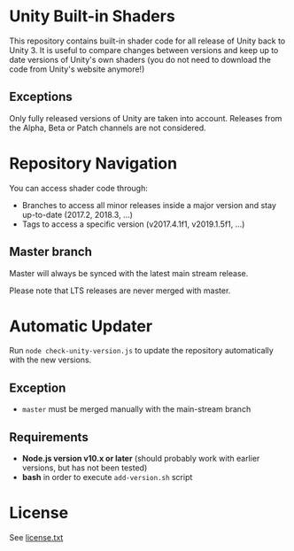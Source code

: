 
# Unity Built-in Shaders

This repository contains built-in shader code for all release of Unity back to Unity 3.
It is useful to compare changes between versions and keep up to date versions of Unity's own shaders (you do not need to download the code from Unity's website anymore!)

## Exceptions

Only fully released versions of Unity are taken into account. Releases from the Alpha, Beta or Patch channels are not considered.

# Repository Navigation

You can access shader code through:

* Branches to access all minor releases inside a major version and stay up-to-date (2017.2, 2018.3, ...)
* Tags to access a specific version (v2017.4.1f1, v2019.1.5f1, ...)

## Master branch

Master will always be synced with the latest main stream release. 

Please note that LTS releases are never merged with master.

# Automatic Updater

Run `node check-unity-version.js` to update the repository automatically with the new versions.

## Exception

* `master` must be merged manually with the main-stream branch

## Requirements

* **Node.js version v10.x or later** (should probably work with earlier versions, but has not been tested)
* **bash** in order to execute `add-version.sh` script

# License

See [license.txt](license.txt)
